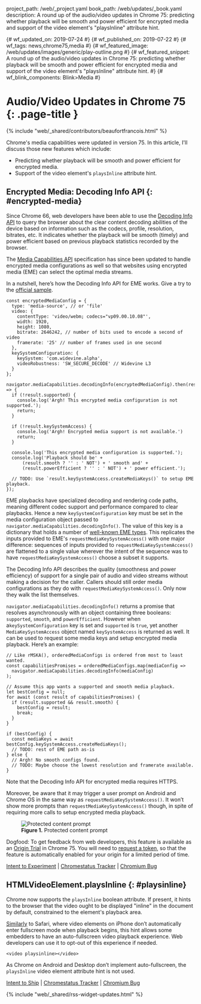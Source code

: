 project_path: /web/_project.yaml
book_path: /web/updates/_book.yaml
description: A round up of the audio/video updates in Chrome 75: predicting whether playback will be smooth and power efficient for encrypted media and support of the video element's "playsInline" attribute hint.

{# wf_updated_on: 2019-07-24 #}
{# wf_published_on: 2019-07-22 #}
{# wf_tags: news,chrome75,media #}
{# wf_featured_image: /web/updates/images/generic/play-outline.png #}
{# wf_featured_snippet: A round up of the audio/video updates in Chrome 75: predicting whether playback will be smooth and power efficient for encrypted media and support of the video element's "playsInline" attribute hint. #}
{# wf_blink_components: Blink>Media #}

# Audio/Video Updates in Chrome 75 {: .page-title }

{% include "web/_shared/contributors/beaufortfrancois.html" %}

Chrome's media capabilities were updated in version 75. In this article, I'll
discuss those new features which include:

- Predicting whether playback will be smooth and power efficient for encrypted
  media.
- Support of the video element's `playsInline` attribute hint.

## Encrypted Media: Decoding Info API  {: #encrypted-media}

Since Chrome 66, web developers have been able to use the [Decoding Info API] to
query the browser about the clear content decoding abilities of the device based
on information such as the codecs, profile, resolution, bitrates, etc. It
indicates whether the playback will be smooth (timely) and power efficient based
on previous playback statistics recorded by the browser.

The [Media Capabilities API] specification has since been updated to handle
encrypted media configurations as well so that websites using encrypted media
(EME) can select the optimal media streams.

In a nutshell, here’s how the Decoding Info API for EME works. Give a try to the
[official sample].

    const encryptedMediaConfig = {
      type: 'media-source', // or 'file'
      video: {
        contentType: 'video/webm; codecs="vp09.00.10.08"',
        width: 1920,
        height: 1080,
        bitrate: 2646242, // number of bits used to encode a second of video
        framerate: '25' // number of frames used in one second
      },
      keySystemConfiguration: {
        keySystem: 'com.widevine.alpha',
        videoRobustness: 'SW_SECURE_DECODE' // Widevine L3
      }
    };

    navigator.mediaCapabilities.decodingInfo(encryptedMediaConfig).then(result => {
      if (!result.supported) {
        console.log('Argh! This encrypted media configuration is not supported.');
        return;
      }

      if (!result.keySystemAccess) {
        console.log('Argh! Encrypted media support is not available.')
        return;
      }

      console.log('This encrypted media configuration is supported.');
      console.log('Playback should be' +
          (result.smooth ? '' : ' NOT') + ' smooth and' +
          (result.powerEfficient ? '' : ' NOT') + ' power efficient.');

      // TODO: Use `result.keySystemAccess.createMediaKeys()` to setup EME playback.
    });

EME playbacks have specialized decoding and rendering code paths, meaning
different codec support and performance compared to clear playbacks. Hence a new
`keySystemConfiguration` key must be set in the media configuration object
passed to `navigator.mediaCapabilities.decodingInfo()`. The value of this key is
a dictionary that holds a number of [well-known EME types]. This replicates the
inputs provided to EME's `requestMediaKeySystemAccess()` with one major
difference: sequences of inputs provided to `requestMediaKeySystemAccess()`
are flattened to a single
value wherever the intent of the sequence was to have `requestMediaKeySystemAccess()`
choose a subset it supports.

The Decoding Info API describes the quality (smoothness and power efficiency) of
support for a single pair of audio and video streams without making a decision
for the caller. Callers should still order media configurations as they do with
`requestMediaKeySystemAccess()`. Only now they walk the list themselves.

`navigator.mediaCapabilities.decodingInfo()` returns a promise that resolves
asynchronously with an object containing three booleans: `supported`, `smooth`,
and `powerEfficient`. However when a`keySystemConfiguration` key is set and
`supported` is `true`, yet another `MediaKeySystemAccess` object named
`keySystemAccess` is returned as well. It can be used to request some media keys
and setup encrypted media playback. Here’s an example:

    // Like rMSKA(), orderedMediaConfigs is ordered from most to least wanted.
    const capabilitiesPromises = orderedMediaConfigs.map(mediaConfig =>
      navigator.mediaCapabilities.decodingInfo(mediaConfig)
    );

    // Assume this app wants a supported and smooth media playback.
    let bestConfig = null;
    for await (const result of capabilitiesPromises) {
      if (result.supported && result.smooth) {
        bestConfig = result;
        break;
      }
    }

    if (bestConfig) {
      const mediaKeys = await bestConfig.keySystemAccess.createMediaKeys();
      // TODO: rest of EME path as-is
    } else {
      // Argh! No smooth configs found.
      // TODO: Maybe choose the lowest resolution and framerate available.
    }

Note that the Decoding Info API for encrypted media requires HTTPS.

Moreover, be aware that it may trigger a user prompt on Android and Chrome OS in
the same way as `requestMediaKeySystemAccess()`. It won’t show more prompts than
`requestMediaKeySystemAccess()` though, in spite of
requiring more calls to setup encrypted media playback.


<div class="attempt-right">
  <figure>
    <img src="/web/updates/images/2019/07/protected-content-prompt.jpg"
        alt="Protected content prompt">
    <figcaption>
      <b>Figure 1.</b>
      Protected content prompt
    </figcaption>
  </figure>
</div>
<div class="clearfix">
</div>

Dogfood: To get feedback from web developers, this feature is available as an
[Origin Trial] in Chrome 75. You will need to [request a token], so that the
feature is automatically enabled for your origin for a limited period
of time. 

[Intent to Experiment](https://groups.google.com/a/chromium.org/d/topic/blink-dev/eA9uG98td5U/discussion) &#124;
[Chromestatus Tracker](https://www.chromestatus.com/feature/5765900795904000) &#124;
[Chromium Bug](https://bugs.chromium.org/p/chromium/issues/detail?id=907909)

## HTMLVideoElement.playsInline {: #playsinline}

Chrome now supports the `playsInline` boolean attribute. If present, it hints to
the browser that the video ought to be displayed "inline" in the document by
default, constrained to the element's playback area.

[Similarly] to Safari, where video elements on iPhone don’t automatically enter
fullscreen mode when playback begins, this hint allows some embedders to have an
auto-fullscreen video playback experience. Web developers can use it to opt-out
of this experience if needed.

    <video playsinline></video>

As Chrome on Android and Desktop don’t implement auto-fullscreen, the
`playsInline` video element attribute hint is not used.

[Intent to Ship](https://groups.google.com/a/chromium.org/forum/#!msg/blink-dev/0TJyePKiegs/lgU0hLyyCwAJ) &#124;
[Chromestatus Tracker](https://www.chromestatus.com/features/5402804803862528) &#124;
[Chromium Bug](https://bugs.chromium.org/p/chromium/issues/detail?id=943877)

{% include "web/_shared/rss-widget-updates.html" %}

[Decoding Info API]: https://developers.google.com/web/updates/2017/12/chrome-63-64-media-updates#media-capabilities-decoding-info-api
[Media Capabilities API]: https://wicg.github.io/media-capabilities
[official sample]: https://googlechrome.github.io/samples/media-capabilities/decoding-info-eme
[well-known EME types]: https://wicg.github.io/media-capabilities/#dictdef-mediacapabilitieskeysystemconfiguration
[Origin Trial]: https://github.com/GoogleChrome/OriginTrials/blob/gh-pages/developer-guide.md
[request a token]: https://developers.chrome.com/origintrials
[Similarly]: https://webkit.org/blog/6784/new-video-policies-for-ios/
